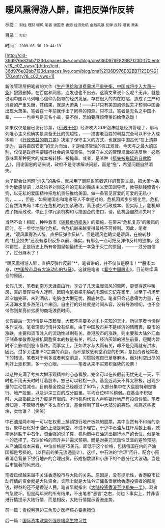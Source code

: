 # 暖风熏得游人醉，直把反弹作反转

标签： `财经` `理财` `暖风` `笔者` `谢国忠` `香港` `经济危机` `金融风暴` `反弹` `反转` `唱衰` `萧条` 

目录： `打印`

时间： `2009-05-30 19:44:19`

[http://cid-36d976e82bb7123d.spaces.live.com/blog/cns!36D976E82BB7123D!170.entry?&_c02_vws=1](http://cid-36d976e82bb7123d.spaces.live.com/blog/cns%2136D976E82BB7123D%21170.entry?&_c02_vws=1)

新浪管理层把笔者的大作《[生产供给和消费需求严重失衡，中国或将步入大萧～条](http://darthvad.blog.sohu.com/117487748.html)》狠狠删掉，在百度和网易，连发也也不出去。这篇文章说什么呢？无非，就是说明中国以马列唯心信仰为指导的经济发展，存在很大的内在缺陷，造成了生产和消费的严重失衡，其结果，就是大萧条！——并非只有美国的佩佐夫才预测中国会出现大萧条，笔者在十年前就作出了同样的预测。只不过，笔者是无名之中国小辈，——－也幸亏是无名小辈，要不然，恐怕要麻烦俺爹妈给俺送饭！

如果仅仅是自已发行钞票，《[行政干预](http://blog.sina.com.cn/s/blog_5563a64d0100ci43.html)》经济吹大GDP泡沫就是经济管理了，那马列唯心主义也确实是具备无比的优越性，——损害老百姓的利益完全可以不计入成本嘛！《[行政效益的剪刀差](../../../2009/5/25/行政效益剪刀差和保守主义：公权分立牵制不能减少腐败.md)》决定了保守主义的方式，也就是中国古代“在上清静无为，百姓自然安定”的无为而治，才是经济管理的真正规律。今天与之最大的区别，仅仅是政府需要履行社会的保障责任。当保守主义的管理规律被违反后，必然意味着某种更大的成本被转移、被掩盖。或者，是某种《[损失被拖延的自欺欺人](../../../2009/5/1/赌场必杀技，市场计划经济行政干预之自欺欺人.md)》，用谢国忠的话来说，政府不是寻求解决问题，而是“拖”，希望问题自然消失。

为了配合让问题“消失”的条件，就采用了删除象笔者这样的警告文章，把大萧～条作为敏感禁语；以及培养刘仰这样的无私的民族主义爱国训导师，教导脑残愤青小狗，以无私的爱国精神把危机责任推给美国，做一条官见官爱的可爱的无私小狗，……，但是，如果谢国忠和笔者等人不幸是对的，危机因素步步强化后，危机会自然消失吗？本应在危机时刻加紧政改，真正减少行政成本，但实际上，危机却成了拖延政改，停止关停冗余机构和亏损国企的借口，请，危机会自然消失吗？

当然不会！相反，种种救市《[转移危机损失](../../../2009/4/7/市场规范，市场干预和财富转移.md)》的措施，在带来“危机复苏”的暖风的同时，在一步步地强化危机，令危机越来越变得最终不可控制。因此，笔者说，“暖风熏得游人醉，直把反弹作反转”。但是暖风也确实是暖风，在被转移的“社会损失”还没有累积反扑以前，确实，有那么一点可把反弹作反转的迹象。这种错觉，正是历史上所有帝国皇朝最终无一幸免于灭亡的原因，——－过分自信了，过分麻木了！

“暖风熏得游人醉，直把反弹作反转”**，笔者讲的，并不仅仅是股市！**股市本身，《[中国股市具有大波动市的特征](../../../2007/9/1/中国股市是一个形成最大差价为目的的波段行情的市场.md)》。这就是笔者《[看空中国股市](../../../2007/8/26/为什么永远看空中国股市.md)》，目前继续满仓的原因。

长假几天，笔者到南方天涯自由行，享受了几天温暖海风的熏陶，更觉得这种暖风，真的很容易令人迷醉。起码令笔者把电脑的电源线忘记在家里，以至于机场里趁空加完班，未到酒店，电脑也大懒无忧，彻底休息。笔者只会花悲痛为力量，在天涯海水里多游荡几个来回。自由行的好处就是时间从容，没有导游唠叨，也不会带你到某高价劣质的商场浪费时间。

长假最后一天行情是牛皮趋暖，大概不需要多少未卜先知的天才。所以笔者也懒得多作交待。笔者深信行情并没有结束。由于中国股市并不是经济的晴雨表，股市的涨跌，主要和货币注入的流动性过剩有关。香港股市的涨跌，则主要和大陆外汇血汗储备孝敬香港投机同胞资本的数量有关，所以，经济灰暗的滞胀前景，短期内暂时不会影响到股市暴跌。而事实上，正如洪水与大雨有关，却不是见雨就有洪水。因此，过多关注象IPO之类的消息，而不是敏感利空消息的积累，是投资者经常犯下的错误。笔者对于利多或者利空消息，习惯锻炼自已足够麻木，而对利空出尽的利好上涨积累，多一分心眼，————笔者从来不买累积强势的股票！

以这种充满了考拉大懒乐观精神的心态看股，完全可以在长假前无忧先走一天，平时也不用天天时时盯着股市。恕已可以轻松一点。基金近两天不算太积极，出现少量的主动性减仓。目前基金控盘已经超过了50%，大部分集中在大盘股特别是银行、地产股里，以及沪深三百的成分股里。平均仓位60%稍弱。在基金不积极时，大盘指数上行力度是有限的。不行机构代言人声称银行地产有投资价值。笔者想知道，不管银行地产多么有价值，基金控制了其中大部分的筹码，推高这些板块，卖给谁？（笑笑）

中石油是两市唯一可以在权重上抵销银行地产板块的股票。其中当然有不和谐的杂音，象中石化对于油价上涨是利空。不过不理它，于少中石油从杠杆系数上看，效率远远胜于中石化，资金强的说了算，机构借中石油逃出银行地产的仓位，似是唯一的选择了。石油价格的回升并非需求预期，而是对美元流动性泛滥的避险预期。从产油国成本来看，中位价格是75美元，即低于这个价格，包括俄国在内的产油国都是亏损的。（以目前的美元流通量计）。这样，中石油的“合理”回升，配合小阳春消息背景下银行地产的合理出货，形成指数温和小涨下的个股分化大波动。当是后市显著的风景线。

笔者已经越来越不关注香港股市与大陆的关系。原因是，没有提示性，香港股市拉动行情的资金就是大陆资金，实际上就是大陆外汇储备贡献给香港投资者的那笔钱，得益的还不是香港人民。笔者早就指出《[大陆投资香港至少损失一半](../../../2009/1/15/大陆外汇储备在香港投资国企股将至少损失一半.md)》，骂者气急败坏。但是两年来的所有结果，不出笔者“恶言”之右，何也？事实上，并非香港行情提示大陆行情，而是相反，大陆行情提示香港走势。



前一篇：[责权利等边三角形之医疗核心要素错位](../../../2009/5/26/责权利等边三角形之医疗核心要素错位.md)

后一篇：[国际资本欧美列强是嗜腐生物习性](../../../2009/5/30/国际资本欧美列强是嗜腐生物习性.md)